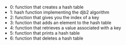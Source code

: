 - 0: function that creates a hash table
- 1: hash function implementing the djb2 algorithm
- 2: function that gives you the index of a key
- 3: function that adds an element to the hash table
- 4: function that retrieves a value associated with a key
- 5: function that prints a hash table
- 6: function that deletes a hash table
